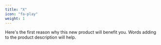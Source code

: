```yaml
---
title: "X"
icon: "fa-play"
weight: 1
---
```

Here's the first reason why this new product will benefit you. Words adding to the product description will help.
